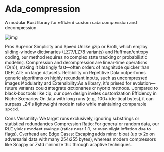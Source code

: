 # Ada_compression
A modular Rust library for efficient custom data compression and decompression.

![img](https://github.com/user-attachments/assets/ab1f8d00-f943-4889-80f9-9866bfeb559a)



Pros
Superior Simplicity and Speed:Unlike gzip or Brotli, which employ sliding-window dictionaries (LZ77/LZ78 variants) and Huffman/entropy coding, our method requires no complex state tracking or probabilistic modeling. Compression and decompression are linear-time operations (O(n)), making it blazingly fast—often orders of magnitude quicker than DEFLATE on large datasets.
Reliability on Repetitive Data:outperforms generic algorithms on highly redundant inputs, such as uncompressed images
Modularity and Extensibility:As a library, it's primed for evolution—future variants could integrate dictionaries or hybrid methods. Compared to black-box tools like zip, our open design invites customization
Efficiency in Niche Scenarios:On data with long runs (e.g., 100+ identical bytes), it can surpass LZ4's lightweight mode in ratio while maintaining comparable speed.

Cons
Versatility: We target runs exclusively, ignoring substrings or statistical redundancies
Compression Ratio: For general or random data, our RLE yields modest savings (ratios near 1.0, or even slight inflation due to flags).
Overhead and Edge Cases: Escaping adds minor bloat (up to 2x on adversarial data with many 254/255 bytes), whereas modern compressors like Snappy or Zstd minimize this through adaptive techniques.

